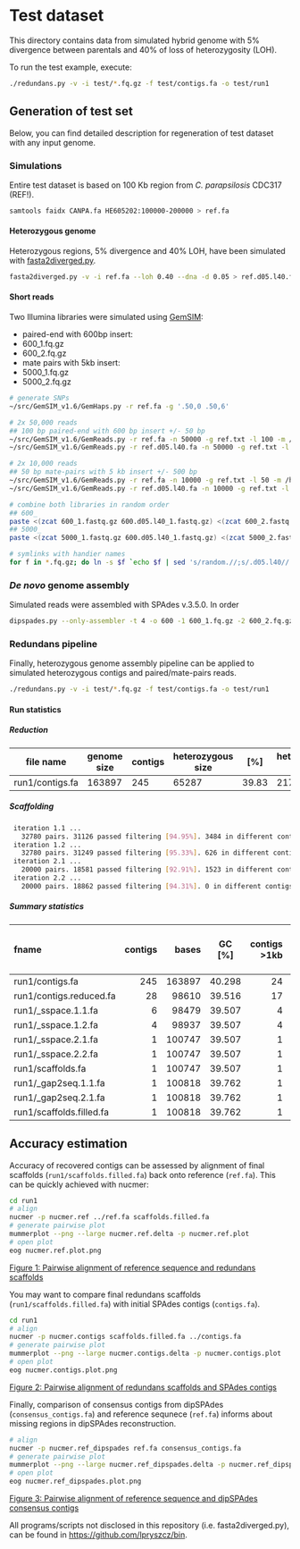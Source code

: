 # Test dataset
This directory contains data from simulated hybrid genome with 5% divergence between parentals and 40% of loss of heterozygosity (LOH).

To run the test example, execute: 
```bash
./redundans.py -v -i test/*.fq.gz -f test/contigs.fa -o test/run1 
```
## Generation of test set
Below, you can find detailed description for regeneration of test dataset with any input genome.  

### Simulations
Entire test dataset is based on 100 Kb region from *C. parapsilosis* CDC317 (REF!). 
```bash
samtools faidx CANPA.fa HE605202:100000-200000 > ref.fa
```

#### Heterozygous genome
Heterozygous regions, 5% divergence and 40% LOH, have been simulated with [fasta2diverged.py](https://github.com/lpryszcz/bin). 
```bash
fasta2diverged.py -v -i ref.fa --loh 0.40 --dna -d 0.05 > ref.d05.l40.fa
```

#### Short reads
Two Illumina libraries were simulated using [GemSIM](http://sourceforge.net/projects/gemsim/): 
- paired-end with 600bp insert:
 - 600_1.fq.gz
 - 600_2.fq.gz
- mate pairs with 5kb insert:
 - 5000_1.fq.gz
 - 5000_2.fq.gz

```bash
# generate SNPs
~/src/GemSIM_v1.6/GemHaps.py -r ref.fa -g '.50,0 .50,6'

# 2x 50,000 reads
## 100 bp paired-end with 600 bp insert +/- 50 bp
~/src/GemSIM_v1.6/GemReads.py -r ref.fa -n 50000 -g ref.txt -l 100 -m /home/lpryszcz/src/GemSIM_v1.6/models/ill100v5_p.gzip -q 33 -o 600 -u 600 -s 50 -p
~/src/GemSIM_v1.6/GemReads.py -r ref.d05.l40.fa -n 50000 -g ref.txt -l 100 -m /home/lpryszcz/src/GemSIM_v1.6/models/ill100v5_p.gzip -q 33 -o 600.d05.l40 -u 600 -s 50 -p

# 2x 10,000 reads
## 50 bp mate-pairs with 5 kb insert +/- 500 bp
~/src/GemSIM_v1.6/GemReads.py -r ref.fa -n 10000 -g ref.txt -l 50 -m /home/lpryszcz/src/GemSIM_v1.6/models/ill100v5_p.gzip -q 33 -o 5000 -u 5000 -s 500 -p
~/src/GemSIM_v1.6/GemReads.py -r ref.d05.l40.fa -n 10000 -g ref.txt -l 50 -m /home/lpryszcz/src/GemSIM_v1.6/models/ill100v5_p.gzip -q 33 -o 5000.d05.l40 -u 5000 -s 500 -p

# combine both libraries in random order
## 600_
paste <(zcat 600_1.fastq.gz 600.d05.l40_1.fastq.gz) <(zcat 600_2.fastq.gz 600.d05.l40_2.fastq.gz) | paste - - - - | shuf | awk -F'\t' '{OFS="\n"; print $1,$3,$5,$7 | "gzip > random.600.d05.l40_1.fq.gz"; print $2,$4,$6,$8 | "gzip > random.600.d05.l40_2.fq.gz"}'
## 5000_
paste <(zcat 5000_1.fastq.gz 600.d05.l40_1.fastq.gz) <(zcat 5000_2.fastq.gz 5000.d05.l40_2.fastq.gz) | paste - - - - | shuf | awk -F'\t' '{OFS="\n"; print $1,$3,$5,$7 | "gzip > random.5000.d05.l40_1.fq.gz"; print $2,$4,$6,$8 | "gzip > random.5000.d05.l40_2.fq.gz"}'

# symlinks with handier names
for f in *.fq.gz; do ln -s $f `echo $f | sed 's/random.//;s/.d05.l40//'`; done 
```

### *De novo* genome assembly
Simulated reads were assembled with SPAdes v.3.5.0. In order 
```bash
dipspades.py --only-assembler -t 4 -o 600 -1 600_1.fq.gz -2 600_2.fq.gz
```

### Redundans pipeline
Finally, heterozygous genome assembly pipeline can be applied to simulated heterozygous contigs and paired/mate-pairs reads.

```bash
./redundans.py -v -i test/*.fq.gz -f test/contigs.fa -o test/run1 
```

#### Run statistics
##### Reduction

file name | genome size | contigs | heterozygous size | [%] | heterozygous contigs | [%] | identity [%] | possible joins | homozygous size | [%] | homozygous contigs | [%]
----- | ----- | ----- | ----- | ----- | ----- | ----- | ----- | ----- | ----- | ----- | ----- | ----- 
run1/contigs.fa | 163897 | 245 | 65287 | 39.83 | 217 | 88.57 | 95.243 | 0 | 98610 | 60.17 | 28 | 11.43

##### Scaffolding

```bash
 iteration 1.1 ...
   32780 pairs. 31126 passed filtering [94.95%]. 3484 in different contigs [10.63%].
 iteration 1.2 ...
   32780 pairs. 31249 passed filtering [95.33%]. 626 in different contigs [1.91%].
 iteration 2.1 ...
   20000 pairs. 18581 passed filtering [92.91%]. 1523 in different contigs [7.62%].
 iteration 2.2 ...
   20000 pairs. 18862 passed filtering [94.31%]. 0 in different contigs [0.00%].
```

##### Summary statistics

fname | contigs | bases | GC [%] | contigs >1kb | bases in contigs >1kb | N50 | N90 | Ns | longest
:----- | -----: | -----: | :-----: | -----: | -----: | -----: | -----: | -----: | -----: 
run1/contigs.fa | 245 | 163897 | 40.298 | 24 | 117391 | 3975 | 233 | 0 | 29603
run1/contigs.reduced.fa | 28 | 98610 | 39.516 | 17 | 94157 | 7321 | 1858 | 0 | 29603
run1/_sspace.1.1.fa | 6 | 98479 | 39.507 | 4 | 97405 | 87549 | 4745 | 584 | 87549
run1/_sspace.1.2.fa | 4 | 98937 | 39.507 | 4 | 98937 | 88627 | 4745 | 1042 | 88627
run1/_sspace.2.1.fa | 1 | 100747 | 39.507 | 1 | 100747 | 100747 | 100747 | 2852 | 100747
run1/_sspace.2.2.fa | 1 | 100747 | 39.507 | 1 | 100747 | 100747 | 100747 | 2852 | 100747
run1/scaffolds.fa | 1 | 100747 | 39.507 | 1 | 100747 | 100747 | 100747 | 2852 | 100747
run1/_gap2seq.1.1.fa | 1 | 100818 | 39.762 | 1 | 100818 | 100818 | 100818 | 38 | 100818
run1/_gap2seq.2.1.fa | 1 | 100818 | 39.762 | 1 | 100818 | 100818 | 100818 | 38 | 100818
run1/scaffolds.filled.fa | 1 | 100818 | 39.762 | 1 | 100818 | 100818 | 100818 | 38 | 100818

## Accuracy estimation
Accuracy of recovered contigs can be assessed by alignment of final scaffolds (`run1/scaffolds.filled.fa`) back onto reference (`ref.fa`).
This can be quickly achieved with nucmer:

```bash
cd run1
# align
nucmer -p nucmer.ref ../ref.fa scaffolds.filled.fa
# generate pairwise plot
mummerplot --png --large nucmer.ref.delta -p nucmer.ref.plot
# open plot
eog nucmer.ref.plot.png
```
[Figure 1: Pairwise alignment of reference sequence and redundans scaffolds](/docs/nucmer.ref.plot.png)

You may want to compare final redundans scaffolds (`run1/scaffolds.filled.fa`) with initial SPAdes contigs (`contigs.fa`). 

```bash
cd run1
# align
nucmer -p nucmer.contigs scaffolds.filled.fa ../contigs.fa
# generate pairwise plot
mummerplot --png --large nucmer.contigs.delta -p nucmer.contigs.plot
# open plot
eog nucmer.contigs.plot.png
```
[Figure 2: Pairwise alignment of redundans scaffolds and SPAdes contigs](/docs/nucmer.contigs.plot.png)

Finally, comparison of consensus contigs from dipSPAdes (`consensus_contigs.fa`) and reference sequnece (`ref.fa`) informs about missing regions in dipSPAdes reconstruction.

```bash
# align
nucmer -p nucmer.ref_dipspades ref.fa consensus_contigs.fa
# generate pairwise plot
mummerplot --png --large nucmer.ref_dipspades.delta -p nucmer.ref_dipspades.plot
# open plot
eog nucmer.ref_dipspades.plot.png
```
[Figure 3: Pairwise alignment of reference sequence and dipSPAdes consensus contigs](/docs/nucmer.ref_dipspades.plot.png)


All programs/scripts not disclosed in this repository (i.e.  fasta2diverged.py), can be found in https://github.com/lpryszcz/bin. 
